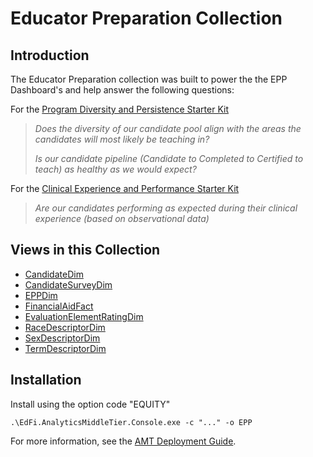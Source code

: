 # Educator Preparation Collection

## Introduction

The Educator Preparation collection was built to power the the EPP Dashboard's
and help answer the following questions:

For the [Program Diversity and Persistence Starter
Kit](https://edfi.atlassian.net/wiki/spaces/SK/pages/22020300/Program+Diversity+and+Persistence+Starter+Kit)

> _Does the diversity of our candidate pool align with the areas the candidates
> will most likely be teaching in?_
>
> _Is our candidate pipeline (Candidate to Completed to Certified to teach) as
> healthy as we would expect?_

For the [Clinical Experience and Performance Starter
Kit](https://edfi.atlassian.net/wiki/spaces/SK/pages/22021402/Clinical+Experience+and+Performance+Starter+Kit)

> _Are our candidates performing as expected during their clinical experience
> (based on observational data)_

## Views in this Collection

* [CandidateDim](./epp_candidatedim.md)
* [CandidateSurveyDim](./epp_candidatesurveydim.md)
* [EPPDim](./epp_eppdim.md)
* [FinancialAidFact](./epp_financialaidfact.md)
* [EvaluationElementRatingDim](./epp_evaluationelementratingdim.md)
* [RaceDescriptorDim](./epp_racedescriptordim)
* [SexDescriptorDim](./epp_sexdescriptordim.md)
* [TermDescriptorDim](./epp_termdescriptordim.md)

## Installation

Install using the option code "EQUITY"

`.\EdFi.AnalyticsMiddleTier.Console.exe -c "..." -o EPP`

For more information, see the [AMT Deployment
Guide](../../../deployment-guide/readme.mdx).
